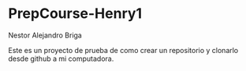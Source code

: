 # PrepCourse-Henry1
Nestor Alejandro Briga

Este es un proyecto de prueba de como crear un repositorio y clonarlo desde github a mi computadora.
